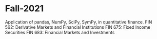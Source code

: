 # Fall-2021
Application of pandas, NumPy, SciPy, SymPy, in quantitative finance.
FIN 562: Derivative Markets and Financial Institutions
FIN 675: Fixed Income Securities
FIN 683: Financial Markets and Investments
